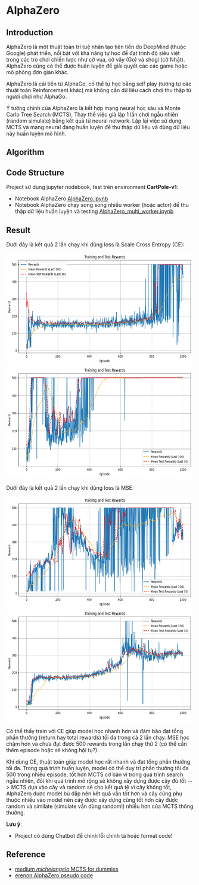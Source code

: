 # AlphaZero

## Introduction

AlphaZero là một thuật toán trí tuệ nhân tạo tiên tiến do DeepMind (thuộc Google) phát triển, nổi bật với khả năng tự học để đạt trình độ siêu việt trong các trò chơi chiến lược như cờ vua, cờ vây (Go) và shogi (cờ Nhật). AlphaZero cũng có thể được huấn luyện để giải quyết các các game hoặc mô phỏng đơn giản khác. 

AlphaZero là cải tiến từ AlphaGo, có thể tự học bằng self play (tương tự các thuật toán Reinforcement khác) mà không cần dữ liệu cách chơi thu thập từ người chơi như AlphaGo.

Ý tưởng chính của AlphaZero là kết hợp mạng neural học sâu và Monte Carlo Tree Search (MCTS). Thay thế việc giả lập 1 lần chơi ngẫu nhiên (random simulate) bằng kết quả từ neural network. Lặp lại việc sử dụng MCTS và mạng neural đang huấn luyện để thu thập dữ liệu và dùng dữ liệu này huấn luyện mô hình.

## Algorithm

## Code Structure

Project sử dụng jupyter nodebook, test trên environment **CartPole-v1**:
- Notebook AlphaZero [AlphaZero.ipynb](AlphaZero.ipynb)
- Notebook AlphaZero chạy song song nhiều worker (hoặc actor) để thu thập dữ liệu huấn luyện và testing [AlphaZero_multi_worker.ipynb](AlphaZero_multi_worker.ipynb)

## Result

Dưới đây là kết quả 2 lần chạy khi dùng loss là Scale Cross Entropy (CE):

<p float="left">
  <img src="figure\CE1.png" alt="Kết quả CE lần 1" width="500" height="300"/>
  <img src="figure\CE2.png" alt="Kết quả CE lần 2" width="500" height="300"/>
</p>

Dưới đây là kết quả 2 lần chạy khi dùng loss là MSE:

<p float="left">
<img src="figure\MSE1.png" alt="Kết quả MSE lần 1" width="500" height="300"/>
  <img src="figure\MSE2.png" alt="Kết quả MSE lần 2" width="500" height="300"/>
</p>

Có thể thấy train với CE giúp model học nhanh hơn và đảm bảo đạt tổng phần thưởng (return hay total rewards) tối đa trong cả 2 lần chạy. MSE học chậm hơn và chưa đạt được 500 rewards trong lần chạy thứ 2 (có thể cần thêm episode hoặc sẽ không hội tụ?).

Khi dùng CE, thuật toán giúp model học rất nhanh và đạt tổng phần thưởng tối đa. Trong quá trình huấn luyện, model có thể duy trì phần thưởng tối đa 500 trong nhiều episode, tốt hơn MCTS cơ bản vì trong quá trình search ngẫu nhiên, đôi khi quá trình mở rộng sẽ không xây dựng được cây đủ tốt --> MCTS dựa vào cây và random sẽ cho kết quả tệ vì cây không tốt, AlphaZero được model bù đắp nên kết quả vẫn tốt hơn và cây cũng phụ thuộc nhiều vào model nên cây được xây dựng cũng tốt hơn cây được random và similate (simulate vẫn dùng random!) nhiều hơn của MCTS thông thường.

**Lưu ý**:
- Project có dùng Chatbot để chỉnh lỗi chính tả hoặc format code!

## Reference
- [medium _michelangelo_ MCTS for dummies](https://medium.com/@_michelangelo_/alphazero-for-dummies-5bcc713fc9c6)
- [erenon AlphaZero pseudo code](https://gist.github.com/erenon/cb42f6656e5e04e854e6f44a7ac54023)